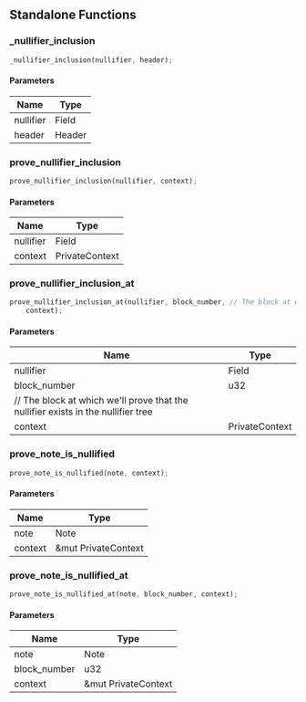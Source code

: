 ## Standalone Functions

### _nullifier_inclusion

```rust
_nullifier_inclusion(nullifier, header);
```

#### Parameters
| Name | Type |
| --- | --- |
| nullifier | Field |
| header | Header |

### prove_nullifier_inclusion

```rust
prove_nullifier_inclusion(nullifier, context);
```

#### Parameters
| Name | Type |
| --- | --- |
| nullifier | Field |
| context | PrivateContext |

### prove_nullifier_inclusion_at

```rust
prove_nullifier_inclusion_at(nullifier, block_number, // The block at which we'll prove that the nullifier exists in the nullifier tree
    context);
```

#### Parameters
| Name | Type |
| --- | --- |
| nullifier | Field |
| block_number | u32 |
| // The block at which we'll prove that the nullifier exists in the nullifier tree
    context | PrivateContext |

### prove_note_is_nullified

```rust
prove_note_is_nullified(note, context);
```

#### Parameters
| Name | Type |
| --- | --- |
| note | Note |
| context | &mut PrivateContext |

### prove_note_is_nullified_at

```rust
prove_note_is_nullified_at(note, block_number, context);
```

#### Parameters
| Name | Type |
| --- | --- |
| note | Note |
| block_number | u32 |
| context | &mut PrivateContext |

